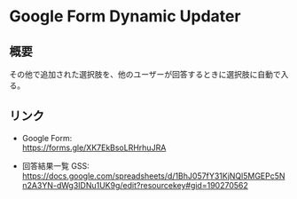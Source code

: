 # Google Form Dynamic Updater
## 概要
その他で追加された選択肢を、他のユーザーが回答するときに選択肢に自動で入る。

## リンク
- Google Form:   
    https://forms.gle/XK7EkBsoLRHrhuJRA

- 回答結果一覧 GSS:   
    https://docs.google.com/spreadsheets/d/1BhJ057fY31KjNQl5MGEPc5Nn2A3YN-dWg3IDNu1UK9g/edit?resourcekey#gid=190270562